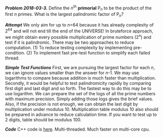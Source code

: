 ***Problem 2018-03-3.*** Define the *n*<sup>th</sup> **primorial** P<sub>*n*</sub> to be the product of the first *n* primes.
What is the largest palindromic factor of P<sub>*n*</sub>?

***Attempt***
We only aim for up to *n*=64 because it has already complexity of 2<sup>64</sup> and will not end till the end of the UNIVERSE!
In bruteforce approach, we might obtain every possible multiplication of prime numbers (2<sup>n</sup>) and test if it is palindromic.
There may be two approaches to reduce computation. (1) To reduce testing complexity by implementing pre-condition. (2) To implement fast pre-test function to simplify each failed thread.

***Simple Test Functions***
First, we are pursuing the largest factor for each *n*, we can ignore values smaller than the answer for *n*-1. We may use logarithms to compare because addition is much faster than multiplication. Secondly, it would be helpful to test palindromicity rapidly by comparing first digit and last digit and so forth. The fastest way to do this may be to use logarithm. We can prepare the set of the logs of all the prime numbers with maximum precision. Simply adding those logs gives the brief values. Also, if the precision is not enough, we can obtain the last digit by multiplication under modulus 10. Multiplication table modulus 10 also should be prepared in advance to reduce calculation time. If you want to test up to 2 digits, table should be modulus 100.

***Code***
C++ code is [here](2018-03-3.cpp). Multi-threaded. Much faster on multi-core cpu.

